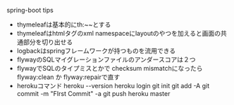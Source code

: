spring-boot tips

- thymeleafは基本的にth:~~とする
- thymeleafはhtmlタグのxml namespaceにlayoutのやつを加えると画面の共通部分を切り出せる
- logbackはspringフレームワークが持つものを流用できる
- flywayのSQLマイグレーションファイルのアンダースコアは２つ
- flywayでSQLのタイプミスとかで checksum mismatchになったらflyway:clean か flyway:repairで直す
- herokuコマンド
  heroku --version
  heroku login
  git init
  git add -A
  git commit -m "FIrst Commit" -a
  git push heroku master
  
